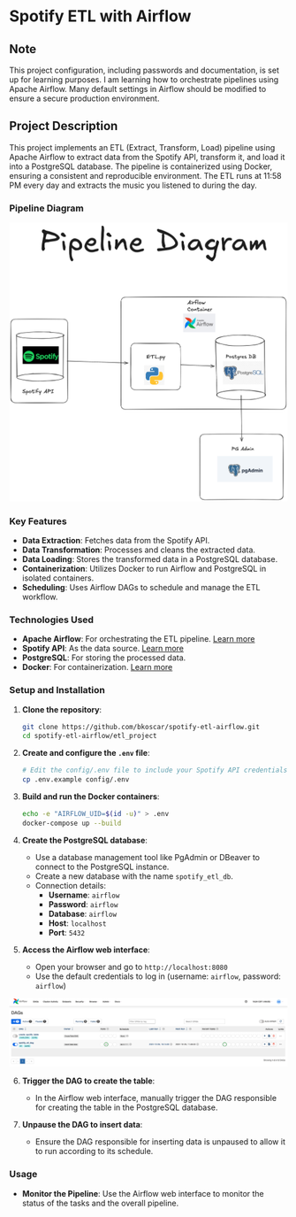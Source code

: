 # Spotify ETL with Airflow

## Note
This project configuration, including passwords and documentation, is set up for learning purposes. I am learning how to orchestrate pipelines using Apache Airflow. Many default settings in Airflow should be modified to ensure a secure production environment.

## Project Description

This project implements an ETL (Extract, Transform, Load) pipeline using Apache Airflow to extract data from the Spotify API, transform it, and load it into a PostgreSQL database. The pipeline is containerized using Docker, ensuring a consistent and reproducible environment. The ETL runs at 11:58 PM every day and extracts the music you listened to during the day.

### Pipeline Diagram
![Airflow Pipeline](airflow_pipeline.png)

### Key Features
- **Data Extraction**: Fetches data from the Spotify API.
- **Data Transformation**: Processes and cleans the extracted data.
- **Data Loading**: Stores the transformed data in a PostgreSQL database.
- **Containerization**: Utilizes Docker to run Airflow and PostgreSQL in isolated containers.
- **Scheduling**: Uses Airflow DAGs to schedule and manage the ETL workflow.

### Technologies Used
- **Apache Airflow**: For orchestrating the ETL pipeline. [Learn more](https://airflow.apache.org)
- **Spotify API**: As the data source. [Learn more](https://developer.spotify.com)
- **PostgreSQL**: For storing the processed data.
- **Docker**: For containerization. [Learn more](https://www.docker.com)

### Setup and Installation
1. **Clone the repository**:
    ```sh
    git clone https://github.com/bkoscar/spotify-etl-airflow.git
    cd spotify-etl-airflow/etl_project
    ```

2. **Create and configure the `.env` file**:
    ```sh
    # Edit the config/.env file to include your Spotify API credentials and database configuration
    cp .env.example config/.env
    ```

3. **Build and run the Docker containers**:
    ```sh
    echo -e "AIRFLOW_UID=$(id -u)" > .env
    docker-compose up --build
    ```

4. **Create the PostgreSQL database**:
    - Use a database management tool like PgAdmin or DBeaver to connect to the PostgreSQL instance.
    - Create a new database with the name `spotify_etl_db`.
    - Connection details:
        - **Username**: `airflow`
        - **Password**: `airflow`
        - **Database**: `airflow`
        - **Host**: `localhost`
        - **Port**: `5432`

5. **Access the Airflow web interface**:
    - Open your browser and go to `http://localhost:8080`
    - Use the default credentials to log in (username: `airflow`, password: `airflow`)

![Example of the interface](web.png)

6. **Trigger the DAG to create the table**:
    - In the Airflow web interface, manually trigger the DAG responsible for creating the table in the PostgreSQL database.

7. **Unpause the DAG to insert data**:
    - Ensure the DAG responsible for inserting data is unpaused to allow it to run according to its schedule.

### Usage
- **Monitor the Pipeline**: Use the Airflow web interface to monitor the status of the tasks and the overall pipeline.
